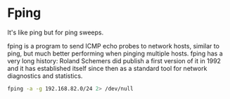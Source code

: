 # Fping

It's like ping but for ping sweeps.

fping is a program to send ICMP echo probes to network hosts, similar to ping, but much better performing when pinging multiple hosts. fping has a very long history: Roland Schemers did publish a first version of it in 1992 and it has established itself since then as a standard tool for network diagnostics and statistics.

```bash
fping -a -g 192.168.82.0/24 2> /dev/null
```